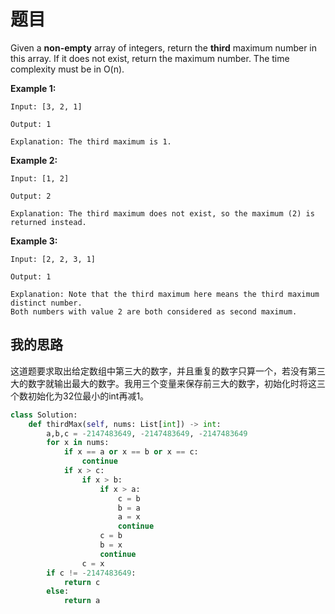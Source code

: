 # 题目

Given a **non-empty** array of integers, return the **third** maximum number in this array. If it does not exist, return the maximum number. The time complexity must be in O(n).

**Example 1:**

```
Input: [3, 2, 1]

Output: 1

Explanation: The third maximum is 1.
```



**Example 2:**

```
Input: [1, 2]

Output: 2

Explanation: The third maximum does not exist, so the maximum (2) is returned instead.
```



**Example 3:**

```
Input: [2, 2, 3, 1]

Output: 1

Explanation: Note that the third maximum here means the third maximum distinct number.
Both numbers with value 2 are both considered as second maximum.
```

## 我的思路

这道题要求取出给定数组中第三大的数字，并且重复的数字只算一个，若没有第三大的数字就输出最大的数字。我用三个变量来保存前三大的数字，初始化时将这三个数初始化为32位最小的int再减1。

```python
class Solution:
    def thirdMax(self, nums: List[int]) -> int:
        a,b,c = -2147483649, -2147483649, -2147483649
        for x in nums:
            if x == a or x == b or x == c:
                continue
            if x > c:
                if x > b:
                    if x > a:
                        c = b
                        b = a
                        a = x
                        continue
                    c = b
                    b = x
                    continue
                c = x            
        if c != -2147483649:
            return c
        else:
            return a
```

